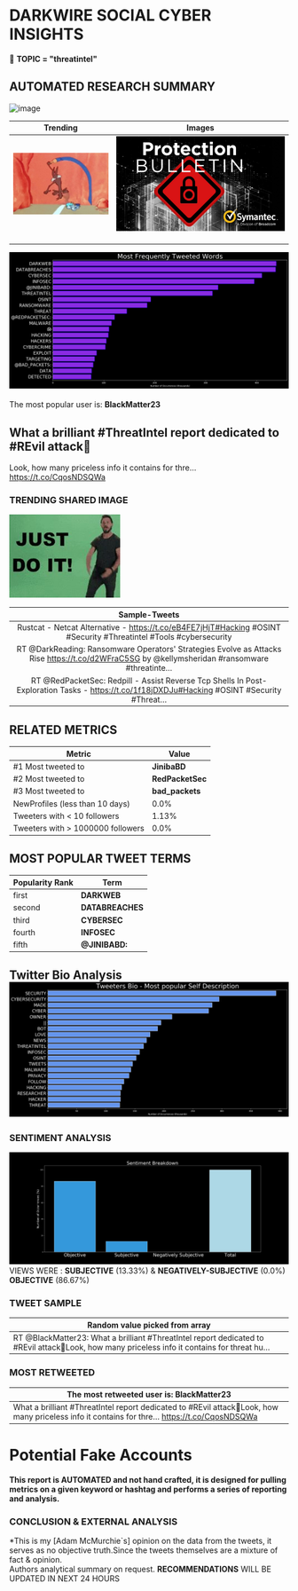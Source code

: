 # DARKWIRE SOCIAL CYBER INSIGHTS 
&#x1F34E; **TOPIC = "threatintel"**

## AUTOMATED RESEARCH SUMMARY
  ![image](darkLogo.png)   

|  Trending  |   Images | 
:-------------------------:|:-------------------------:
|  ![image](assets/threatintel/imageFile1.jpg)     <img width=200/> | ![image](assets/threatintel/imageFile2.jpg) <img width=200/> |   
 
 
![image](assets/threatintel/TWEETS.png)
<br></br>
The most popular user is: **BlackMatter23**  
 

## What a brilliant #ThreatIntel report dedicated to #REvil attack👏
Look, how many priceless info it contains for thre… https://t.co/CqosNDSQWa 

  




### TRENDING SHARED IMAGE

![image](assets/threatintel/twitterPostedImage.png)



|                **Sample-Tweets**        |
| :-------------: |
| Rustcat - Netcat Alternative - https://t.co/eB4FE7jHjT#Hacking #OSINT #Security #Threatintel #Tools #cybersecurity |
| RT @DarkReading: Ransomware Operators' Strategies Evolve as Attacks Rise https://t.co/d2WFraC5SG by @kellymsheridan #ransomware #threatinte… |
| RT @RedPacketSec: Redpill - Assist Reverse Tcp Shells In Post-Exploration Tasks - https://t.co/1f18jDXDJu#Hacking #OSINT #Security #Threat… |

## RELATED METRICS<br>
| Metric | Value |
| ------------- | ------------- |
| #1 Most tweeted to  | **JinibaBD** |
| #2 Most tweeted to  | **RedPacketSec** |
| #3 Most tweeted to  | **bad_packets** |
| NewProfiles (less than 10 days) | 0.0%  |
| Tweeters with < 10 followers  | 1.13%|
| Tweeters with > 1000000 followers  | 0.0%  |



## MOST POPULAR TWEET TERMS 


| Popularity Rank  | Term |
| ------------- | ------------- |
| first  | **DARKWEB**  |
| second  | **DATABREACHES**  |
| third  | **CYBERSEC** |
| fourth  | **INFOSEC**  |
| fifth  | **@JINIBABD:**  |


## Twitter Bio Analysis![image](assets/threatintel/BIO.png)
### SENTIMENT ANALYSIS
![image](assets/threatintel/sentiment.png)
VIEWS WERE : **SUBJECTIVE**  (13.33%) & **NEGATIVELY-SUBJECTIVE** (0.0%) **OBJECTIVE** (86.67%)

### TWEET SAMPLE 
| Random value picked from array |
| ------------- |
|RT @BlackMatter23: What a brilliant #ThreatIntel report dedicated to #REvil attack👏Look, how many priceless info it contains for threat hu… |

### MOST RETWEETED 

| The most retweeted user is: **BlackMatter23**  |
| ------------- |
| What a brilliant #ThreatIntel report dedicated to #REvil attack👏Look, how many priceless info it contains for thre… https://t.co/CqosNDSQWa |

# Potential Fake Accounts
 

<b> This report is AUTOMATED and not hand crafted, it is designed for pulling metrics on a given keyword or hashtag and performs a series of reporting and analysis.</b>  
### CONCLUSION & EXTERNAL ANALYSIS

*This is my [Adam McMurchie`s] opinion on the data from the tweets, it serves as no objective truth.Since the tweets themselves are a mixture of fact & opinion.<br>
Authors analytical summary on request.
**RECOMMENDATIONS** WILL BE UPDATED IN NEXT  24 HOURS <br>